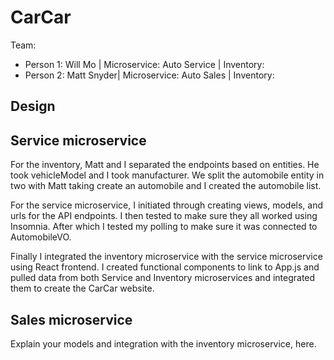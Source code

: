 # CarCar

Team:

- Person 1: Will Mo | Microservice: Auto Service | Inventory:
- Person 2: Matt Snyder| Microservice: Auto Sales | Inventory:

## Design

## Service microservice

For the inventory, Matt and I separated the endpoints based on entities. He took vehicleModel and I took manufacturer. We split the automobile entity in two with Matt taking create an automobile and I created the automobile list.

For the service microservice, I initiated through creating views, models, and urls for the API endpoints. I then tested to make sure they all worked using Insomnia. After which I tested my polling to make sure it was connected to AutomobileVO.

Finally I integrated the inventory microservice with the service microservice using React frontend. I created functional components to link to App.js and pulled data from both Service and Inventory microservices and integrated them to create the CarCar website.

## Sales microservice

Explain your models and integration with the inventory
microservice, here.
